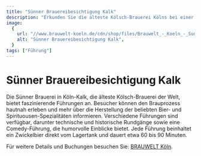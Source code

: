 ```yaml
---
title: "Sünner Brauereibesichtigung Kalk"
description: "Erkunden Sie die älteste Kölsch-Brauerei Kölns bei einer Führung durch die Sünner Brauwelt"
image:
  {
    url: "//www.brauwelt-koeln.de/cdn/shop/files/Brauwelt_-_Koeln_-_Sudhaus_-_Brauerei_180x.jpg?v=1661598777",
    alt: "Sünner Brauereibesichtigung Kalk",
  }
tags: ["Führung"]
---
```


# Sünner Brauereibesichtigung Kalk

Die Sünner Brauerei in Köln-Kalk, die älteste Kölsch-Brauerei der Welt, bietet faszinierende Führungen an. Besucher können den Brauprozess hautnah erleben und mehr über die Herstellung der beliebten Bier- und Spirituousen-Spezialitäten informieren. Verschiedene Führungen sind verfügbar, darunter technische und historische Rundgänge sowie eine Comedy-Führung, die humorvolle Einblicke bietet. Jede Führung beinhaltet ein Zwickelbier direkt vom Lagertank und dauert etwa 60 bis 90 Minuten.

Für weitere Details und Buchungen besuchen Sie: [BRAUWELT Köln](https://www.brauwelt-koeln.de/pages/brauereifuhrungen).
